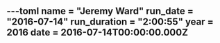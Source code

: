 ---toml
name = "Jeremy Ward"
run_date = "2016-07-14"
run_duration = "2:00:55"
year = 2016
date = 2016-07-14T00:00:00.000Z
---


